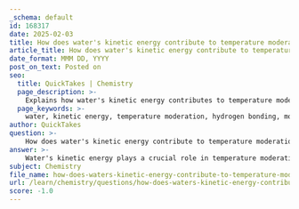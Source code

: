 ```yaml
---
_schema: default
id: 168317
date: 2025-02-03
title: How does water's kinetic energy contribute to temperature moderation?
article_title: How does water's kinetic energy contribute to temperature moderation?
date_format: MMM DD, YYYY
post_on_text: Posted on
seo:
  title: QuickTakes | Chemistry
  page_description: >-
    Explains how water's kinetic energy contributes to temperature moderation through molecular movement, hydrogen bonding, and high specific heat capacity.
  page_keywords: >-
    water, kinetic energy, temperature moderation, hydrogen bonding, molecular properties, high specific heat capacity, thermal energy, temperature regulation, ecosystems, homeostasis
author: QuickTakes
question: >-
    How does water's kinetic energy contribute to temperature moderation?
answer: >-
    Water's kinetic energy plays a crucial role in temperature moderation due to its unique molecular properties and the dynamics of hydrogen bonding. Here’s how it works:\n\n1. **Kinetic Energy and Molecular Movement**: In liquid water, the molecules are in constant motion, possessing thermal energy. This kinetic energy causes water molecules to collide and interact with one another. The temperature of a substance is a measure of the average kinetic energy of its molecules; thus, as the kinetic energy increases, so does the temperature.\n\n2. **Hydrogen Bonding**: Water molecules are polar, which allows them to form hydrogen bonds with each other. These bonds are relatively weak and temporary, constantly forming and breaking as the molecules move. When water is heated, the kinetic energy of the molecules increases, leading to more frequent and energetic collisions. However, a significant amount of this energy is used to break the hydrogen bonds rather than increasing the temperature of the water. This property is known as high specific heat capacity.\n\n3. **High Specific Heat Capacity**: Water's high specific heat means it can absorb a lot of heat without a significant change in temperature. This is vital for temperature regulation in biological systems and environments. For example, large bodies of water can absorb heat during the day and release it slowly at night, moderating the temperature of the surrounding area.\n\n4. **Energy Dynamics**: The energy dynamics in water, where kinetic energy is temporarily stored in the form of hydrogen bonds, contribute to its ability to stabilize temperatures. This is particularly important in ecosystems, where organisms rely on stable temperatures for survival.\n\nIn summary, the kinetic energy of water molecules, combined with the formation and breaking of hydrogen bonds, allows water to moderate temperature effectively. This property is essential for maintaining homeostasis in living organisms and regulating climate in natural environments.
subject: Chemistry
file_name: how-does-waters-kinetic-energy-contribute-to-temperature-moderation.md
url: /learn/chemistry/questions/how-does-waters-kinetic-energy-contribute-to-temperature-moderation
score: -1.0
---
```


&nbsp;